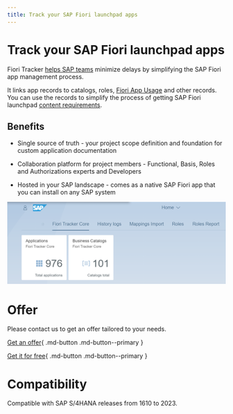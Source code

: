 ```yaml
---
title: Track your SAP Fiori launchpad apps
---
```


# Track your SAP Fiori launchpad apps

Fiori Tracker [helps SAP teams](satisfied-interests-and-roles.md) minimize delays by simplifying the SAP Fiori app management process.

It links app records to catalogs, roles, [Fiori App Usage](fa/FPS01/main.md) and other records. You can use the records to simplify the process of getting SAP Fiori launchpad [content requirements](usecases/posts/requirements-gathering.md). 

## Benefits

- Single source of truth - your project scope definition and foundation for custom application documentation

- Collaboration platform for project members - Functional, Basis, Roles and Authorizations experts and Developers

- Hosted in your SAP landscape - comes as a native SAP Fiori app that you can install on any SAP system 

[![](res/tiles.png)](res/tiles.png)

# Offer

Please contact us to get an offer tailored to your needs.

[Get an offer](contact.md){ .md-button .md-button--primary }

[Get it for free](contact.md?free=true){ .md-button .md-button--primary }

# Compatibility

Compatible with SAP S/4HANA releases from 1610 to 2023.
